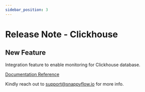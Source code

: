 ```yaml
---
sidebar_position: 3 
---
```

# Release Note - Clickhouse

## New Feature

Integration feature to enable monitoring for Clickhouse database.

[Documentation Reference](/docs/release_note/database/aurora)

Kindly reach out to [support@snappyflow.io](mailto:support@snappyflow.io) for more info.

